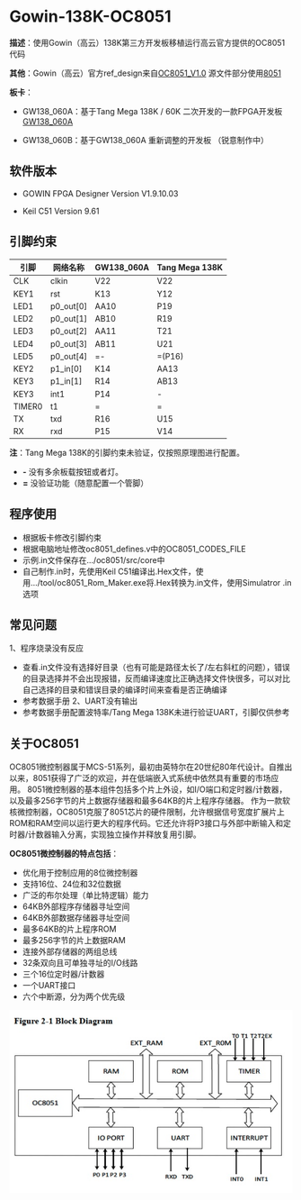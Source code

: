 # Gowin-138K-OC8051

**描述**：使用Gowin（高云）138K第三方开发板移植运行高云官方提供的OC8051代码 



**其他**：Gowin（高云）官方ref_design来自[OC8051_V1.0](https://github.com/GOWIN-FPGA/OC8051_V1.0) 源文件部分使用[8051](https://github.com/freecores/8051)


**板卡**：

+ GW138_060A：基于Tang Mega 138K / 60K 二次开发的一款FPGA开发板 [GW138_060A](https://bigpig.ongridea.com/h9wtn0)

+ GW138_060B：基于GW138_060A 重新调整的开发板 （锐意制作中）

## 软件版本

+ GOWIN FPGA Designer Version V1.9.10.03

+ Keil C51 Version 9.61

## 引脚约束
| 引脚 |  网络名称   | GW138_060A                       | Tang Mega 138K|
| -----|-----| --------------------------------|-------------------|
| CLK|clkin      |  V22            | V22               |
| KEY1|rst      |  K13                  | Y12                |
| LED1|p0_out[0]      |  AA10              | P19                |
| LED2|p0_out[1]      |  AB10                    | R19             |
| LED3|p0_out[2]     |  AA11                  | T21                |
| LED4|p0_out[3]      |  AB11                  | U21                |
| LED5|p0_out[4]      |  =-                  | =(P16)                |
| KEY2|p1_in[0]      |  K14                  | AA13                |
| KEY3|p1_in[1]     |  R14                  | AB13                |
| KEY3|int1       |  P14                  | -   |
| TIMER0|t1    |  =                  | =   |
| TX|txd       |  R16                  | U15                |
| RX|rxd       |  P15                  | V14                | 


**注**：Tang Mega 138K的引脚约束未验证，仅按照原理图进行配置。
+ **-**   没有多余板载按钮或者灯。
+ **=**   没验证功能（随意配置一个管脚）

## 程序使用
+ 根据板卡修改引脚约束
+ 根据电脑地址修改oc8051_defines.v中的OC8051_CODES_FILE
+ 示例.in文件保存在.../oc8051/src/core中
+ 自己制作.in时，先使用Keil C51编译出.Hex文件，使用.../tool/oc8051_Rom_Maker.exe将.Hex转换为.in文件，使用Simulatror .in选项
## 常见问题
1、程序烧录没有反应
+ 查看.in文件没有选择好目录（也有可能是路径太长了/左右斜杠的问题），错误的目录选择并不会出现报错，反而编译速度比正确选择文件快很多，可以对比自己选择的目录和错误目录的编译时间来查看是否正确编译
+ 参考数据手册
2、UART没有输出
+ 参考数据手册配置波特率/Tang Mega 138K未进行验证UART，引脚仅供参考

## 关于OC8051

OC8051微控制器属于MCS-51系列，最初由英特尔在20世纪80年代设计。自推出以来，8051获得了广泛的欢迎，并在低端嵌入式系统中依然具有重要的市场应用。
8051微控制器的基本组件包括多个片上外设，如I/O端口和定时器/计数器，以及最多256字节的片上数据存储器和最多64KB的片上程序存储器。
作为一款软核微控制器，OC8051克服了8051芯片的硬件限制，允许根据信号宽度扩展片上ROM和RAM空间以运行更大的程序代码。它还允许将P3接口与外部中断输入和定时器/计数器输入分离，实现独立操作并释放复用引脚。

**OC8051微控制器的特点包括**：
+ 优化用于控制应用的8位微控制器
+ 支持16位、24位和32位数据
+ 广泛的布尔处理（单比特逻辑）能力
+ 64KB外部程序存储器寻址空间
+ 64KB外部数据存储器寻址空间
+ 最多64KB的片上程序ROM
+ 最多256字节的片上数据RAM
+ 连接外部存储器的两组总线
+ 32条双向且可单独寻址的I/O线路
+ 三个16位定时器/计数器
+ 一个UART接口
+ 六个中断源，分为两个优先级

<img src="doc/OC8051 pic 1.jpg">
